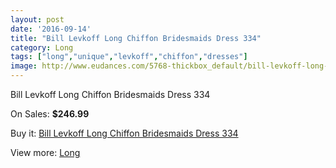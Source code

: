 ```yaml
---
layout: post
date: '2016-09-14'
title: "Bill Levkoff Long Chiffon Bridesmaids Dress 334"
category: Long
tags: ["long","unique","levkoff","chiffon","dresses"]
image: http://www.eudances.com/5768-thickbox_default/bill-levkoff-long-chiffon-bridesmaids-dress-334.jpg
---
```

Bill Levkoff Long Chiffon Bridesmaids Dress 334

On Sales: **$246.99**
<a href="https://www.eudances.com/en/long/2013-bill-levkoff-long-chiffon-bridesmaids-dress-334.html"><amp-img layout="responsive" width="600" height="600" src="//www.eudances.com/5768-thickbox_default/bill-levkoff-long-chiffon-bridesmaids-dress-334.jpg" alt="Bill Levkoff Long Chiffon Bridesmaids Dress 334 0" /></a>

Buy it: [Bill Levkoff Long Chiffon Bridesmaids Dress 334](https://www.eudances.com/en/long/2013-bill-levkoff-long-chiffon-bridesmaids-dress-334.html "Bill Levkoff Long Chiffon Bridesmaids Dress 334")

View more: [Long](https://www.eudances.com/en/21-long "Long")